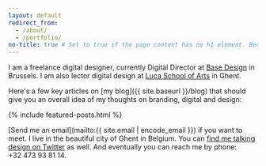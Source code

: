 ```yaml
---
layout: default
redirect_from:
  - /about/
  - /portfolio/
no-title: true # Set to true if the page content has no h1 element. Because if it has, we don't want the header text to be a h1.
---
```


I am a freelance digital designer, currently Digital Director at [Base Design](https://basedesign.com) in Brussels. I am also lector digital design at [Luca School of Arts](http://www.luca-arts.be) in Ghent. 

Here's a few key articles on [my blog]({{ site.baseurl }}/blog) that should give you an overall idea of my thoughts on branding, digital and design:

{% include featured-posts.html %}

[Send me an email](mailto:{{ site.email | encode_email }}) if you want to meet. I live in the beautiful city of Ghent in Belgium. You can [find me talking design on Twitter](https://twitter.com/bytte) as well. And eventually you can reach me by phone: +32&nbsp;473&nbsp;93&nbsp;81&nbsp;14.
